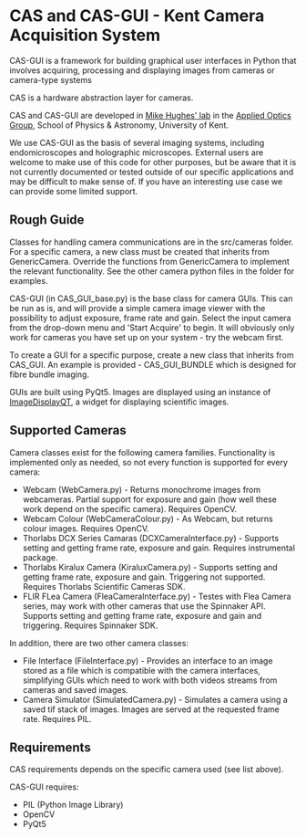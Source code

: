 # CAS and CAS-GUI - Kent Camera Acquisition System

CAS-GUI is a framework for building graphical user interfaces in Python that involves acquiring, processing and displaying images from cameras
or camera-type systems

CAS is a hardware abstraction layer for cameras.

CAS and CAS-GUI are developed in [Mike Hughes' lab](https://research.kent.ac.uk/applied-optics/hughes) in the [Applied Optics Group](https://research.kent.ac.uk/applied-optics/), School of Physics & Astronomy, University of Kent.

We use CAS-GUI as the basis of several imaging systems, including endomicroscopes and holographic
microscopes. External users are welcome to make use of this code for other purposes, but be aware that it
is not currently documented or tested outside of our specific applications and may be difficult to make sense of. If
you have an interesting use case we can provide some limited support.


## Rough Guide

Classes for handling camera communications are in the src/cameras folder. For a specific camera, a new class must
be created that inherits from GenericCamera. Override the functions from GenericCamera to implement the relevant 
functionality. See the other camera python files in the folder for examples.

CAS-GUI (in CAS_GUI_base.py) is the base class for camera GUIs. This can be run as is, and will provide
a simple camera image viewer with the possibility to adjust exposure, frame rate and
gain. Select the input camera from the drop-down menu and 'Start Acquire' to begin. It will obviously only
work for cameras you have set up on your system - try the webcam first.

To create a GUI for a specific purpose, create a new class that inherits from CAS_GUI. An example
is provided - CAS_GUI_BUNDLE which is designed for fibre bundle imaging.

GUIs are built using PyQt5. Images are displayed using an instance of [ImageDisplayQT](https://www.github.com/mikehugheskent/imagedisplayqt), a widget for
displaying scientific images.

## Supported Cameras

Camera classes exist for the following camera families. Functionality is implemented only as needed, so not every function is supported for every camera:

* Webcam (WebCamera.py) - Returns monochrome images from webcameras. Partial support for exposure and gain (how well these work depend on the specific camera). Requires OpenCV.
* Webcam Colour (WebCameraColour.py) - As Webcam, but returns colour images. Requires OpenCV.
* Thorlabs DCX Series Camaras (DCXCameraInterface.py) - Supports setting and getting frame rate, exposure and gain. Requires instrumental package.
* Thorlabs Kiralux Camera (KiraluxCamera.py) - Supports setting and getting frame rate, exposure and gain. Triggering not supported. Requires Thorlabs Scientific Cameras SDK.
* FLIR FLea Camera (FleaCameraInterface.py) - Testes with Flea Camera series, may work with other cameras that use the Spinnaker API. Supports setting and getting frame rate, exposure and gain and triggering. Requires Spinnaker SDK.

In addition, there are two other camera classes:

* File Interface (FileInterface.py) - Provides an interface to an image stored as a file which is compatible with the camera interfaces, simplifying GUIs which need to work with both videos streams from cameras and saved images.
* Camera Simulator (SimulatedCamera.py) - Simulates a camera using a saved tif stack of images. Images are served at the requested frame rate. Requires PIL.

## Requirements

CAS requirements depends on the specific camera used (see list above).

CAS-GUI requires:
* PIL (Python Image Library)
* OpenCV
* PyQt5

